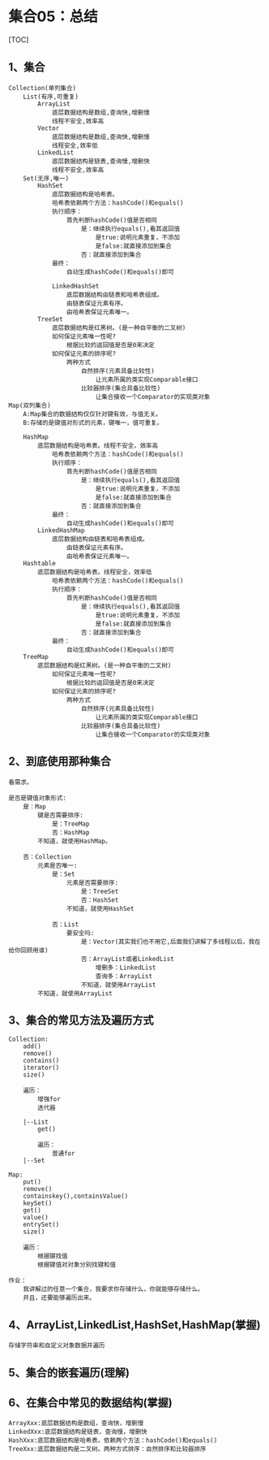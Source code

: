# 集合05：总结

[TOC]

## 1、集合

	Collection(单列集合)
		List(有序,可重复)
			ArrayList
				底层数据结构是数组,查询快,增删慢
				线程不安全,效率高
			Vector
				底层数据结构是数组,查询快,增删慢
				线程安全,效率低
			LinkedList
				底层数据结构是链表,查询慢,增删快
				线程不安全,效率高
		Set(无序,唯一)
			HashSet
				底层数据结构是哈希表。
				哈希表依赖两个方法：hashCode()和equals()
				执行顺序：
					首先判断hashCode()值是否相同
						是：继续执行equals(),看其返回值
							是true:说明元素重复，不添加
							是false:就直接添加到集合
						否：就直接添加到集合
				最终：
					自动生成hashCode()和equals()即可
					
				LinkedHashSet
					底层数据结构由链表和哈希表组成。
					由链表保证元素有序。
					由哈希表保证元素唯一。
			TreeSet
				底层数据结构是红黑树。(是一种自平衡的二叉树)
				如何保证元素唯一性呢?
					根据比较的返回值是否是0来决定
				如何保证元素的排序呢?
					两种方式
						自然排序(元素具备比较性)
							让元素所属的类实现Comparable接口
						比较器排序(集合具备比较性)
							让集合接收一个Comparator的实现类对象
	Map(双列集合)
		A:Map集合的数据结构仅仅针对键有效，与值无关。
		B:存储的是键值对形式的元素，键唯一，值可重复。
		
		HashMap
			底层数据结构是哈希表。线程不安全，效率高
				哈希表依赖两个方法：hashCode()和equals()
				执行顺序：
					首先判断hashCode()值是否相同
						是：继续执行equals(),看其返回值
							是true:说明元素重复，不添加
							是false:就直接添加到集合
						否：就直接添加到集合
				最终：
					自动生成hashCode()和equals()即可
			LinkedHashMap
				底层数据结构由链表和哈希表组成。
					由链表保证元素有序。
					由哈希表保证元素唯一。
		Hashtable
			底层数据结构是哈希表。线程安全，效率低
				哈希表依赖两个方法：hashCode()和equals()
				执行顺序：
					首先判断hashCode()值是否相同
						是：继续执行equals(),看其返回值
							是true:说明元素重复，不添加
							是false:就直接添加到集合
						否：就直接添加到集合
				最终：
					自动生成hashCode()和equals()即可
		TreeMap
			底层数据结构是红黑树。(是一种自平衡的二叉树)
				如何保证元素唯一性呢?
					根据比较的返回值是否是0来决定
				如何保证元素的排序呢?
					两种方式
						自然排序(元素具备比较性)
							让元素所属的类实现Comparable接口
						比较器排序(集合具备比较性)
							让集合接收一个Comparator的实现类对象
	
## 2、到底使用那种集合

	看需求。
	
	是否是键值对象形式:
		是：Map
			键是否需要排序:
				是：TreeMap
				否：HashMap
			不知道，就使用HashMap。
			
		否：Collection
			元素是否唯一:
				是：Set
					元素是否需要排序:
						是：TreeSet
						否：HashSet
					不知道，就使用HashSet
					
				否：List
					要安全吗:
						是：Vector(其实我们也不用它,后面我们讲解了多线程以后，我在给你回顾用谁)
						否：ArrayList或者LinkedList
							增删多：LinkedList
							查询多：ArrayList
						不知道，就使用ArrayList
			不知道，就使用ArrayList
			
## 3、集合的常见方法及遍历方式

	Collection:
		add()
		remove()
		contains()
		iterator()
		size()
		
		遍历：
			增强for
			迭代器
			
		|--List
			get()
			
			遍历：
				普通for
		|--Set
	
	Map:
		put()
		remove()
		containskey(),containsValue()
		keySet()
		get()
		value()
		entrySet()
		size()
		
		遍历：
			根据键找值
			根据键值对对象分别找键和值
			
	作业：
		我讲解过的任意一个集合，我要求你存储什么，你就能够存储什么。
		并且，还要能够遍历出来。

## 4、ArrayList,LinkedList,HashSet,HashMap(掌握)
	
	存储字符串和自定义对象数据并遍历
	
## 5、集合的嵌套遍历(理解)

## 6、在集合中常见的数据结构(掌握)

	ArrayXxx:底层数据结构是数组，查询快，增删慢
	LinkedXxx:底层数据结构是链表，查询慢，增删快
	HashXxx:底层数据结构是哈希表。依赖两个方法：hashCode()和equals()
	TreeXxx:底层数据结构是二叉树。两种方式排序：自然排序和比较器排序